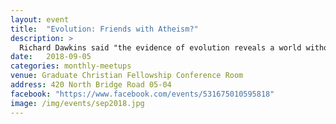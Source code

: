 ```yaml
---
layout: event
title:  "Evolution: Friends with Atheism?"
description: >
  Richard Dawkins said "the evidence of evolution reveals a world without design." It is a common idea that the theory of evolution contradicts Christianity and supports atheism. In this session, we will take a look at Alvin Plantinga’s Evolutionary Argument Against Naturalism (EAAN). Plantinga offers a philosophical argument that it is irrational to believe both atheism and evolution at the same time. If he is right, then there is deep conflict between evolution and atheism. I will then briefly discuss whether there is deep conflict between evolution and Christianity.
date:   2018-09-05
categories: monthly-meetups
venue: Graduate Christian Fellowship Conference Room
address: 420 North Bridge Road 05-04
facebook: "https://www.facebook.com/events/531675010595818"
image: /img/events/sep2018.jpg
---
```

